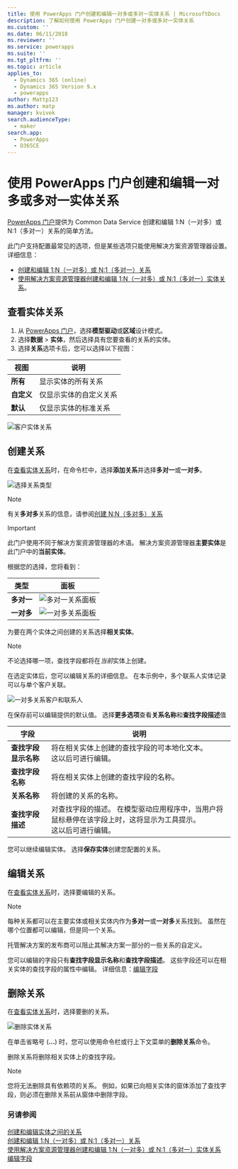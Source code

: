 ```yaml
---
title: 使用 PowerApps 门户创建和编辑一对多或多对一实体关系 | MicrosoftDocs
description: 了解如何使用 PowerApps 门户创建一对多或多对一实体关系
ms.custom: ''
ms.date: 06/11/2018
ms.reviewer: ''
ms.service: powerapps
ms.suite: ''
ms.tgt_pltfrm: ''
ms.topic: article
applies_to:
  - Dynamics 365 (online)
  - Dynamics 365 Version 9.x
  - powerapps
author: Mattp123
ms.author: matp
manager: kvivek
search.audienceType:
  - maker
search.app:
  - PowerApps
  - D365CE
---
```

# <a name="create-and-edit-one-to-many-or-many-to-one-entity-relationships-using-powerapps-portal"></a>使用 PowerApps 门户创建和编辑一对多或多对一实体关系

[PowerApps 门户](https://web.powerapps.com/?utm_source=padocs&utm_medium=linkinadoc&utm_campaign=referralsfromdoc)提供为 Common Data Service 创建和编辑 1:N（一对多）或 N:1（多对一）关系的简单方法。

此门户支持配置最常见的选项，但是某些选项只能使用解决方案资源管理器设置。 详细信息： 
- [创建和编辑 1:N（一对多）或 N:1（多对一）关系](create-edit-1n-relationships.md)
- [使用解决方案资源管理器创建和编辑 1:N（一对多）或 N:1（多对一）实体关系](create-edit-1n-relationships-solution-explorer.md)。

## <a name="view-entity-relationships"></a>查看实体关系

1. 从 [PowerApps 门户](https://web.powerapps.com/?utm_source=padocs&utm_medium=linkinadoc&utm_campaign=referralsfromdoc)，选择**模型驱动**或**区域**设计模式。
2. 选择**数据** > **实体**，然后选择具有您要查看的关系的实体。
3. 选择**关系**选项卡后，您可以选择以下视图： 

 |视图|说明|
 |--|--|
 |**所有**| 显示实体的所有关系|
 |**自定义**|仅显示实体的自定义关系|
 |**默认**|仅显示实体的标准关系|
<!-- TODO: What is the actual difference between All and Default? -->

![客户实体关系](media/view-account-relationships-portal.png)

## <a name="create-relationships"></a>创建关系

在[查看实体关系](#view-entity-relationships)时，在命令栏中，选择**添加关系**并选择**多对一**或**一对多**。

![选择关系类型](media/add-relationship-menu-portal.png)

> [!NOTE]
> 有关**多对多**关系的信息，请参阅[创建 N:N（多对多）关系](create-edit-nn-relationships.md)

<!-- This may change going forward, but this is the way it is now. #2534972 -->
> [!Important]
> 此门户使用不同于解决方案资源管理器的术语。 解决方案资源管理器**主要实体**是此门户中的**当前实体**。

根据您的选择，您将看到：

<!-- These are the correct screenshots from the UI as of 6/11/18 -->
|类型 |面板|
|--|--|
|**多对一**|![多对一关系面板](media/many-to-one-relationship-panel.png)|
|**一对多**|![一对多关系面板](media/one-to-many-relationship-panel.png)|

为要在两个实体之间创建的关系选择**相关实体**。 

> [!NOTE]
> 不论选择哪一项，查找字段都将在*当前*实体上创建。

在选定实体后，您可以编辑关系的详细信息。 在本示例中，多个联系人实体记录可以与单个客户关联。

<!-- These are the correct screenshots from the UI as of 6/11/18 -->
![一对多关系客户和联系人](media/One-to-many-account-contact.png)

在保存前可以编辑提供的默认值。 选择**更多选项**查看**关系名称**和**查找字段描述**值

|字段|说明|
|--|--|
|**查找字段显示名称**|将在相关实体上创建的查找字段的可本地化文本。<br />这以后可进行编辑。|
|**查找字段名称**|将在相关实体上创建的查找字段的名称。|
|**关系名称**|将创建的关系的名称。|
|**查找字段描述**|对查找字段的描述。 在模型驱动应用程序中，当用户将鼠标悬停在该字段上时，这将显示为工具提示。 <br />这以后可进行编辑。|

您可以继续编辑实体。 选择**保存实体**创建您配置的关系。

## <a name="edit-relationships"></a>编辑关系

在[查看实体关系](#view-entity-relationships)时，选择要编辑的关系。

> [!NOTE]
> 每种关系都可以在主要实体或相关实体内作为**多对一**或**一对多**关系找到。 虽然在哪个位置都可以编辑，但是同一个关系。
>
> 托管解决方案的发布商可以阻止其解决方案一部分的一些关系的自定义。

您可以编辑的字段只有**查找字段显示名称**和**查找字段描述**。 这些字段还可以在相关实体的查找字段的属性中编辑。 详细信息：[编辑字段](create-edit-field-portal.md#edit-a-field)

## <a name="delete-relationships"></a>删除关系

在[查看实体关系](#view-entity-relationships)时，选择要删的关系。

![删除实体关系](media/delete-entity-relationship-portal.png)

在单击省略号 (**...**) 时，您可以使用命令栏或行上下文菜单的**删除关系**命令。

删除关系将删除相关实体上的查找字段。

> [!NOTE]
> 您将无法删除具有依赖项的关系。 例如，如果已向相关实体的窗体添加了查找字段，则必须在删除关系前从窗体中删除字段。

### <a name="see-also"></a>另请参阅

[创建和编辑实体之间的关系](create-edit-entity-relationships.md)<br />
[创建和编辑 1:N（一对多）或 N:1（多对一）关系](create-edit-1n-relationships.md)<br />
[使用解决方案资源管理器创建和编辑 1:N（一对多）或 N:1（多对一）实体关系](create-edit-1n-relationships-solution-explorer.md)<br />
[编辑字段](create-edit-field-portal.md#edit-a-field)
